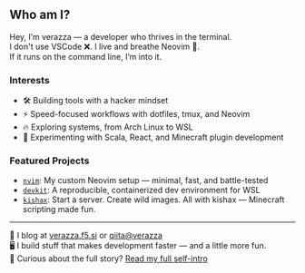 ## Who am I?

Hey, I’m verazza — a developer who thrives in the terminal.  
I don't use VSCode ❌. I live and breathe Neovim 💨.  
If it runs on the command line, I’m into it.

### Interests

- 🛠 Building tools with a hacker mindset  
- ⚡ Speed-focused workflows with dotfiles, tmux, and Neovim  
- 🔥 Exploring systems, from Arch Linux to WSL  
- 🧪 Experimenting with Scala, React, and Minecraft plugin development  

### Featured Projects

- [`nvim`](https://github.com/verazza/nvim): My custom Neovim setup — minimal, fast, and battle-tested  
- [`devkit`](https://github.com/verazza/devkit): A reproducible, containerized dev environment for WSL  
- [`kishax`](https://github.com/verazza/kishax): Start a server. Create wild images. All with kishax — Minecraft scripting made fun.

---

📖 I blog at [verazza.f5.si](https://verazza.f5.si) or [qiita@verazza](https://qiita.com/verazza)  
🖥 I build stuff that makes development faster — and a little more fun.  
👀 Curious about the full story? [Read my full self-intro](https://github.com/verazza/verazza/blob/main/README_FULL.md)
